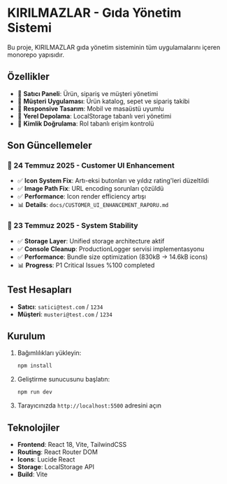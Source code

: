 # KIRILMAZLAR - Gıda Yönetim Sistemi

Bu proje, KIRILMAZLAR gıda yönetim sisteminin tüm uygulamalarını içeren monorepo yapısıdır.

## Özellikler

- 🏪 **Satıcı Paneli**: Ürün, sipariş ve müşteri yönetimi
- 🛒 **Müşteri Uygulaması**: Ürün katalog, sepet ve sipariş takibi
- 📱 **Responsive Tasarım**: Mobil ve masaüstü uyumlu
- 💾 **Yerel Depolama**: LocalStorage tabanlı veri yönetimi
- 🔐 **Kimlik Doğrulama**: Rol tabanlı erişim kontrolü

## Son Güncellemeler

### 📅 24 Temmuz 2025 - Customer UI Enhancement
- ✅ **Icon System Fix**: Artı-eksi butonları ve yıldız rating'leri düzeltildi
- ✅ **Image Path Fix**: URL encoding sorunları çözüldü
- ✅ **Performance**: Icon render efficiency artışı
- 📊 **Details**: `docs/CUSTOMER_UI_ENHANCEMENT_RAPORU.md`

### 📅 23 Temmuz 2025 - System Stability
- ✅ **Storage Layer**: Unified storage architecture aktif
- ✅ **Console Cleanup**: ProductionLogger servisi implementasyonu  
- ✅ **Performance**: Bundle size optimization (830kB → 14.6kB icons)
- 📊 **Progress**: P1 Critical Issues %100 completed

## Test Hesapları

- **Satıcı**: `satici@test.com` / `1234`
- **Müşteri**: `musteri@test.com` / `1234`

## Kurulum

1. Bağımlılıkları yükleyin:
   ```bash
   npm install
   ```

2. Geliştirme sunucusunu başlatın:
   ```bash
   npm run dev
   ```

3. Tarayıcınızda `http://localhost:5500` adresini açın

## Teknolojiler

- **Frontend**: React 18, Vite, TailwindCSS
- **Routing**: React Router DOM
- **Icons**: Lucide React
- **Storage**: LocalStorage API
- **Build**: Vite
